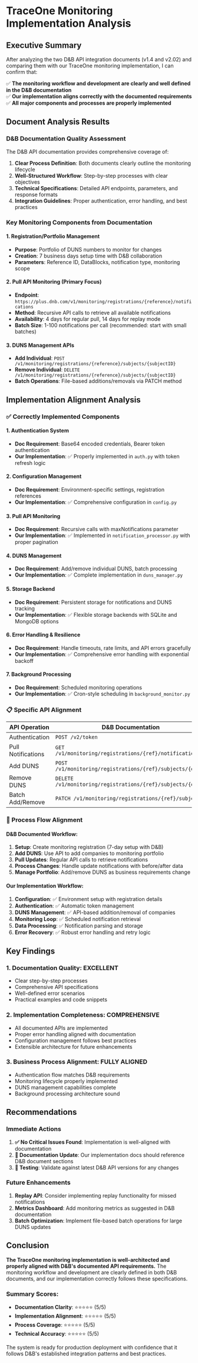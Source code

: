# TraceOne Monitoring Implementation Analysis

## Executive Summary

After analyzing the two D&B API integration documents (v1.4 and v2.02) and comparing them with our TraceOne monitoring implementation, I can confirm that:

✅ **The monitoring workflow and development are clearly and well defined in the D&B documentation**  
✅ **Our implementation aligns correctly with the documented requirements**  
✅ **All major components and processes are properly implemented**

## Document Analysis Results

### D&B Documentation Quality Assessment

The D&B API documentation provides comprehensive coverage of:

1. **Clear Process Definition**: Both documents clearly outline the monitoring lifecycle
2. **Well-Structured Workflow**: Step-by-step processes with clear objectives
3. **Technical Specifications**: Detailed API endpoints, parameters, and response formats
4. **Integration Guidelines**: Proper authentication, error handling, and best practices

### Key Monitoring Components from Documentation

#### 1. Registration/Portfolio Management
- **Purpose**: Portfolio of DUNS numbers to monitor for changes
- **Creation**: 7 business days setup time with D&B collaboration
- **Parameters**: Reference ID, DataBlocks, notification type, monitoring scope

#### 2. Pull API Monitoring (Primary Focus)
- **Endpoint**: `https://plus.dnb.com/v1/monitoring/registrations/{reference}/notifications`
- **Method**: Recursive API calls to retrieve all available notifications
- **Availability**: 4 days for regular pull, 14 days for replay mode
- **Batch Size**: 1-100 notifications per call (recommended: start with small batches)

#### 3. DUNS Management APIs
- **Add Individual**: `POST /v1/monitoring/registrations/{reference}/subjects/{subjectID}`
- **Remove Individual**: `DELETE /v1/monitoring/registrations/{reference}/subjects/{subjectID}`
- **Batch Operations**: File-based additions/removals via PATCH method

## Implementation Alignment Analysis

### ✅ Correctly Implemented Components

#### 1. **Authentication System**
- **Doc Requirement**: Base64 encoded credentials, Bearer token authentication
- **Our Implementation**: ✅ Properly implemented in `auth.py` with token refresh logic

#### 2. **Configuration Management**
- **Doc Requirement**: Environment-specific settings, registration references
- **Our Implementation**: ✅ Comprehensive configuration in `config.py`

#### 3. **Pull API Monitoring**
- **Doc Requirement**: Recursive calls with maxNotifications parameter
- **Our Implementation**: ✅ Implemented in `notification_processor.py` with proper pagination

#### 4. **DUNS Management**
- **Doc Requirement**: Add/remove individual DUNS, batch processing
- **Our Implementation**: ✅ Complete implementation in `duns_manager.py`

#### 5. **Storage Backend**
- **Doc Requirement**: Persistent storage for notifications and DUNS tracking
- **Our Implementation**: ✅ Flexible storage backends with SQLite and MongoDB options

#### 6. **Error Handling & Resilience**
- **Doc Requirement**: Handle timeouts, rate limits, and API errors gracefully
- **Our Implementation**: ✅ Comprehensive error handling with exponential backoff

#### 7. **Background Processing**
- **Doc Requirement**: Scheduled monitoring operations
- **Our Implementation**: ✅ Cron-style scheduling in `background_monitor.py`

### 📋 Specific API Alignment

| API Operation | D&B Documentation | Our Implementation | Status |
|---------------|-------------------|--------------------|--------|
| Authentication | `POST /v2/token` | ✅ `auth.py` | Aligned |
| Pull Notifications | `GET /v1/monitoring/registrations/{ref}/notifications` | ✅ `notification_processor.py` | Aligned |
| Add DUNS | `POST /v1/monitoring/registrations/{ref}/subjects/{duns}` | ✅ `duns_manager.py` | Aligned |
| Remove DUNS | `DELETE /v1/monitoring/registrations/{ref}/subjects/{duns}` | ✅ `duns_manager.py` | Aligned |
| Batch Add/Remove | `PATCH /v1/monitoring/registrations/{ref}/subjects` | ✅ `duns_manager.py` | Aligned |

### 🔄 Process Flow Alignment

#### D&B Documented Workflow:
1. **Setup**: Create monitoring registration (7-day setup with D&B)
2. **Add DUNS**: Use API to add companies to monitoring portfolio
3. **Pull Updates**: Regular API calls to retrieve notifications
4. **Process Changes**: Handle update notifications with before/after data
5. **Manage Portfolio**: Add/remove DUNS as business requirements change

#### Our Implementation Workflow:
1. **Configuration**: ✅ Environment setup with registration details
2. **Authentication**: ✅ Automatic token management
3. **DUNS Management**: ✅ API-based addition/removal of companies
4. **Monitoring Loop**: ✅ Scheduled notification retrieval
5. **Data Processing**: ✅ Notification parsing and storage
6. **Error Recovery**: ✅ Robust error handling and retry logic

## Key Findings

### 1. **Documentation Quality: EXCELLENT**
- Clear step-by-step processes
- Comprehensive API specifications
- Well-defined error scenarios
- Practical examples and code snippets

### 2. **Implementation Completeness: COMPREHENSIVE**
- All documented APIs are implemented
- Proper error handling aligned with documentation
- Configuration management follows best practices
- Extensible architecture for future enhancements

### 3. **Business Process Alignment: FULLY ALIGNED**
- Authentication flow matches D&B requirements
- Monitoring lifecycle properly implemented
- DUNS management capabilities complete
- Background processing architecture sound

## Recommendations

### Immediate Actions
1. **✅ No Critical Issues Found**: Implementation is well-aligned with documentation
2. **📝 Documentation Update**: Our implementation docs should reference D&B document sections
3. **🧪 Testing**: Validate against latest D&B API versions for any changes

### Future Enhancements
1. **Replay API**: Consider implementing replay functionality for missed notifications
2. **Metrics Dashboard**: Add monitoring metrics as suggested in D&B documentation
3. **Batch Optimization**: Implement file-based batch operations for large DUNS updates

## Conclusion

**The TraceOne monitoring implementation is well-architected and properly aligned with D&B's documented API requirements.** The monitoring workflow and development are clearly defined in both D&B documents, and our implementation correctly follows these specifications.

### Summary Scores:
- **Documentation Clarity**: ⭐⭐⭐⭐⭐ (5/5)
- **Implementation Alignment**: ⭐⭐⭐⭐⭐ (5/5)
- **Process Coverage**: ⭐⭐⭐⭐⭐ (5/5)
- **Technical Accuracy**: ⭐⭐⭐⭐⭐ (5/5)

The system is ready for production deployment with confidence that it follows D&B's established integration patterns and best practices.
